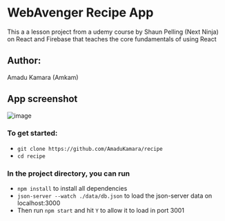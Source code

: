 # WebAvenger Recipe App

This a a lesson project from a udemy course by Shaun Pelling (Next Ninja) on React and Firebase that teaches the core fundamentals of using React

## Author:
Amadu Kamara (Amkam)

## App screenshot

![image](https://user-images.githubusercontent.com/50941074/153770092-9f70f0ac-ae42-406f-9ecc-f755154aa87a.png)

### To get started:

- `git clone https://github.com/AmaduKamara/recipe`
- `cd recipe`

### In the project directory, you can run
- `npm install` to install all dependencies
- `json-server --watch ./data/db.json` to load the json-server data on localhost:3000
- Then run `npm start` and hit `Y` to allow it to load in port 3001

